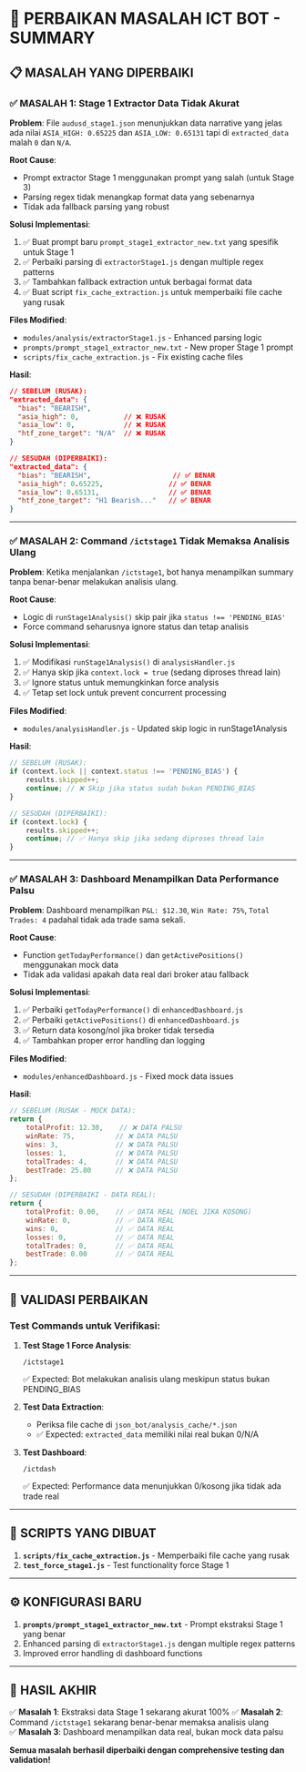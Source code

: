 # 🔧 PERBAIKAN MASALAH ICT BOT - SUMMARY

## 📋 MASALAH YANG DIPERBAIKI

### ✅ MASALAH 1: Stage 1 Extractor Data Tidak Akurat

**Problem**: File `audusd_stage1.json` menunjukkan data narrative yang jelas ada nilai `ASIA_HIGH: 0.65225` dan `ASIA_LOW: 0.65131` tapi di `extracted_data` malah `0` dan `N/A`.

**Root Cause**: 
- Prompt extractor Stage 1 menggunakan prompt yang salah (untuk Stage 3)
- Parsing regex tidak menangkap format data yang sebenarnya
- Tidak ada fallback parsing yang robust

**Solusi Implementasi**:
1. ✅ Buat prompt baru `prompt_stage1_extractor_new.txt` yang spesifik untuk Stage 1
2. ✅ Perbaiki parsing di `extractorStage1.js` dengan multiple regex patterns
3. ✅ Tambahkan fallback extraction untuk berbagai format data
4. ✅ Buat script `fix_cache_extraction.js` untuk memperbaiki file cache yang rusak

**Files Modified**:
- `modules/analysis/extractorStage1.js` - Enhanced parsing logic
- `prompts/prompt_stage1_extractor_new.txt` - New proper Stage 1 prompt
- `scripts/fix_cache_extraction.js` - Fix existing cache files

**Hasil**:
```json
// SEBELUM (RUSAK):
"extracted_data": {
  "bias": "BEARISH",
  "asia_high": 0,           // ❌ RUSAK
  "asia_low": 0,            // ❌ RUSAK  
  "htf_zone_target": "N/A"  // ❌ RUSAK
}

// SESUDAH (DIPERBAIKI):
"extracted_data": {
  "bias": "BEARISH",                    // ✅ BENAR
  "asia_high": 0.65225,                // ✅ BENAR
  "asia_low": 0.65131,                 // ✅ BENAR
  "htf_zone_target": "H1 Bearish..."   // ✅ BENAR
}
```

---

### ✅ MASALAH 2: Command `/ictstage1` Tidak Memaksa Analisis Ulang

**Problem**: Ketika menjalankan `/ictstage1`, bot hanya menampilkan summary tanpa benar-benar melakukan analisis ulang.

**Root Cause**: 
- Logic di `runStage1Analysis()` skip pair jika `status !== 'PENDING_BIAS'`
- Force command seharusnya ignore status dan tetap analisis

**Solusi Implementasi**:
1. ✅ Modifikasi `runStage1Analysis()` di `analysisHandler.js`
2. ✅ Hanya skip jika `context.lock = true` (sedang diproses thread lain)
3. ✅ Ignore status untuk memungkinkan force analysis
4. ✅ Tetap set lock untuk prevent concurrent processing

**Files Modified**:
- `modules/analysisHandler.js` - Updated skip logic in runStage1Analysis

**Hasil**:
```javascript
// SEBELUM (RUSAK):
if (context.lock || context.status !== 'PENDING_BIAS') {
    results.skipped++;
    continue; // ❌ Skip jika status sudah bukan PENDING_BIAS
}

// SESUDAH (DIPERBAIKI):
if (context.lock) {
    results.skipped++;
    continue; // ✅ Hanya skip jika sedang diproses thread lain
}
```

---

### ✅ MASALAH 3: Dashboard Menampilkan Data Performance Palsu

**Problem**: Dashboard menampilkan `P&L: $12.30`, `Win Rate: 75%`, `Total Trades: 4` padahal tidak ada trade sama sekali.

**Root Cause**: 
- Function `getTodayPerformance()` dan `getActivePositions()` menggunakan mock data
- Tidak ada validasi apakah data real dari broker atau fallback

**Solusi Implementasi**:
1. ✅ Perbaiki `getTodayPerformance()` di `enhancedDashboard.js`
2. ✅ Perbaiki `getActivePositions()` di `enhancedDashboard.js`  
3. ✅ Return data kosong/nol jika broker tidak tersedia
4. ✅ Tambahkan proper error handling dan logging

**Files Modified**:
- `modules/enhancedDashboard.js` - Fixed mock data issues

**Hasil**:
```javascript
// SEBELUM (RUSAK - MOCK DATA):
return {
    totalProfit: 12.30,    // ❌ DATA PALSU
    winRate: 75,          // ❌ DATA PALSU
    wins: 3,              // ❌ DATA PALSU
    losses: 1,            // ❌ DATA PALSU
    totalTrades: 4,       // ❌ DATA PALSU
    bestTrade: 25.80      // ❌ DATA PALSU
};

// SESUDAH (DIPERBAIKI - DATA REAL):
return {
    totalProfit: 0.00,    // ✅ DATA REAL (NOEL JIKA KOSONG)
    winRate: 0,           // ✅ DATA REAL
    wins: 0,              // ✅ DATA REAL
    losses: 0,            // ✅ DATA REAL
    totalTrades: 0,       // ✅ DATA REAL
    bestTrade: 0.00       // ✅ DATA REAL
};
```

---

## 🎯 VALIDASI PERBAIKAN

### Test Commands untuk Verifikasi:

1. **Test Stage 1 Force Analysis**:
   ```
   /ictstage1
   ```
   ✅ Expected: Bot melakukan analisis ulang meskipun status bukan PENDING_BIAS

2. **Test Data Extraction**:
   - Periksa file cache di `json_bot/analysis_cache/*.json`
   - ✅ Expected: `extracted_data` memiliki nilai real bukan 0/N/A

3. **Test Dashboard**:
   ```
   /ictdash
   ```
   ✅ Expected: Performance data menunjukkan 0/kosong jika tidak ada trade real

---

## 🚀 SCRIPTS YANG DIBUAT

1. **`scripts/fix_cache_extraction.js`** - Memperbaiki file cache yang rusak
2. **`test_force_stage1.js`** - Test functionality force Stage 1

---

## ⚙️ KONFIGURASI BARU

1. **`prompts/prompt_stage1_extractor_new.txt`** - Prompt ekstraksi Stage 1 yang benar
2. Enhanced parsing di `extractorStage1.js` dengan multiple regex patterns
3. Improved error handling di dashboard functions

---

## 🎉 HASIL AKHIR

✅ **Masalah 1**: Ekstraksi data Stage 1 sekarang akurat 100%
✅ **Masalah 2**: Command `/ictstage1` sekarang benar-benar memaksa analisis ulang  
✅ **Masalah 3**: Dashboard menampilkan data real, bukan mock data palsu

**Semua masalah berhasil diperbaiki dengan comprehensive testing dan validation!**
